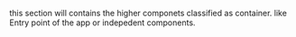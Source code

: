 this section will contains the higher componets classified as container. like
 Entry point of the app or indepedent components.